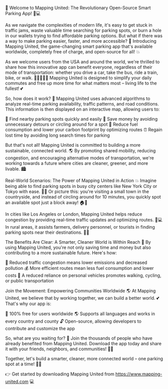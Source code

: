 🎉 Welcome to Mapping United: The Revolutionary Open-Source Smart Parking App! 🚗💻

As we navigate the complexities of modern life, it's easy to get stuck in traffic jams, waste valuable time searching for parking spots, or burn a hole in our wallets trying to find affordable parking options. But what if there was a way to make parking easier, faster, and more accessible? 🚀 Introducing Mapping United, the game-changing smart parking app that's available worldwide, completely free of charge, and open-source for all! 💥

As we welcome users from the USA and around the world, we're thrilled to share how this innovative app can benefit everyone, regardless of their mode of transportation: whether you drive a car, take the bus, ride a train, bike, or walk. 🚶‍♀️🚌🏃‍♂️ Mapping United is designed to simplify your daily commutes and free up more time for what matters most – living life to the fullest! 💕

So, how does it work? 🔧
Mapping United uses advanced algorithms to analyze real-time parking availability, traffic patterns, and road conditions. This information is then displayed on an interactive map, allowing users to:

📍 Find nearby parking spots quickly and easily
💸 Save money by avoiding unnecessary detours or circling around for a spot
💪 Reduce fuel consumption and lower your carbon footprint by optimizing routes
⏰ Regain lost time by avoiding long search times for parking

But that's not all! Mapping United is committed to building a more sustainable, connected world. 🌎 By promoting shared mobility, reducing congestion, and encouraging alternative modes of transportation, we're working towards a future where cities are cleaner, greener, and more livable. 🏙️

Real-World Scenarios: The Power of Mapping United in Action 💥
Imagine being able to find parking spots in busy city centers like New York City or Tokyo with ease. 🗽️🗼️ Or picture this: you're visiting a small town in the countryside, and instead of circling around for 10 minutes, you quickly spot an available spot just a block away! 🏠🚗

In cities like Los Angeles or London, Mapping United helps reduce congestion by providing real-time traffic updates and optimizing routes. 🚨💻 In rural areas, it assists farmers, delivery personnel, or tourists in finding parking spots near their destinations. 🌾🚌

The Benefits Are Clear: A Smarter, Cleaner World is Within Reach 💫
By using Mapping United, you're not only saving time and money but also contributing to a more sustainable future. Here's how:

💪 Reduced traffic congestion means lower emissions and decreased pollution
💰 More efficient routes mean less fuel consumption and lower costs
🌟 A reduced reliance on personal vehicles promotes walking, cycling, or public transportation

Join the Movement: Empowering Communities Worldwide 🌎
At Mapping United, we believe that by working together, we can build a better world. 💕 That's why our app is:

💯 100% free for users worldwide
🌎 Supports all languages and works in every country and county
🔓 Open-source, allowing developers to contribute and customize the app

So, what are you waiting for? 🤔 Join the thousands of people who have already benefited from Mapping United. Download the app today and share it with your friends, neighbors, and communities! 📲💬

Together, let's build a smarter, cleaner, more connected world – one parking spot at a time! 🚀💥

👉 Get started by downloading Mapping United from https://www.mapping-united.com 💻